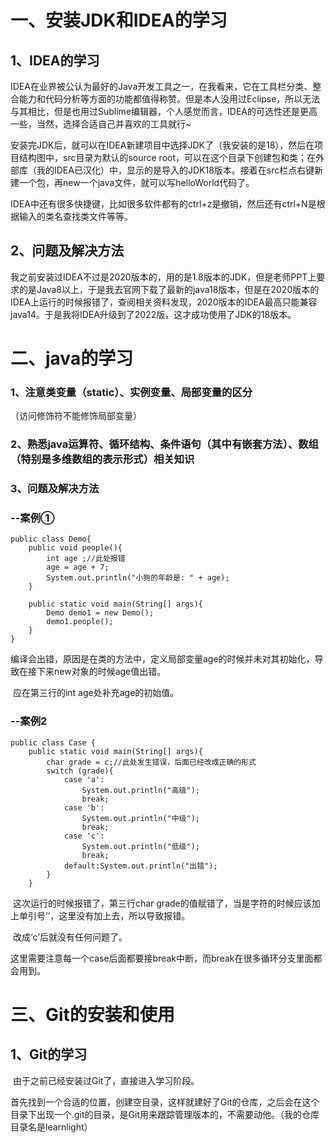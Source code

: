 # 一、安装JDK和IDEA的学习

## 1、IDEA的学习

​	IDEA在业界被公认为最好的Java开发工具之一，在我看来，它在工具栏分类、整合能力和代码分析等方面的功能都值得称赞。但是本人没用过Eclipse，所以无法与其相比，但是也用过Sublime编辑器，个人感觉而言，IDEA的可选性还是更高一些，当然，选择合适自己并喜欢的工具就行~

​	安装完JDK后，就可以在IDEA新建项目中选择JDK了（我安装的是18），然后在项目结构图中，src目录为默认的source root，可以在这个目录下创建包和类；在外部库（我的IDEA已汉化）中，显示的是导入的JDK18版本。接着在src栏点右键新建一个包，再new一个java文件，就可以写helloWorld代码了。

​	IDEA中还有很多快捷键，比如很多软件都有的ctrl+z是撤销，然后还有ctrl+N是根据输入的类名查找类文件等等。

## 2、问题及解决方法

​	我之前安装过IDEA不过是2020版本的，用的是1.8版本的JDK，但是老师PPT上要求的是Java8以上，于是我去官网下载了最新的java18版本，但是在2020版本的IDEA上运行的时候报错了，查阅相关资料发现，2020版本的IDEA最高只能兼容java14。于是我将IDEA升级到了2022版，这才成功使用了JDK的18版本。

# 二、java的学习

### 1、注意类变量（static）、实例变量、局部变量的区分

（访问修饰符不能修饰局部变量）

### 2、熟悉java运算符、循环结构、条件语句（其中有嵌套方法）、数组（特别是多维数组的表示形式）相关知识

### 3、问题及解决方法

### --案例①

```
public class Demo{
    public void people(){
        int age ;//此处报错
        age = age + 7;
        System.out.println("小狗的年龄是: " + age);
    }

    public static void main(String[] args){
        Demo demo1 = new Demo();
        demo1.people();
    }
}
```

​	编译会出错，原因是在类的方法中，定义局部变量age的时候并未对其初始化，导致在接下来new对象的时候age值出错。

​	应在第三行的int age处补充age的初始值。

### --案例2

```
public class Case {
    public static void main(String[] args){
        char grade = c;//此处发生错误，后面已经改成正确的形式
        switch (grade){
            case 'a':
                System.out.println("高级");
                break;
            case 'b':
                System.out.println("中级");
                break;
            case 'c':
                System.out.println("低级");
                break;
            default:System.out.println("出错");
        }
    }
```

​	这次运行的时候报错了，第三行char grade的值赋错了，当是字符的时候应该加上单引号‘’，这里没有加上去，所以导致报错。

​	改成‘c’后就没有任何问题了。

​	这里需要注意每一个case后面都要接break中断，而break在很多循环分支里面都会用到。

# 三、Git的安装和使用

## 1、Git的学习

​	由于之前已经安装过Git了，直接进入学习阶段。

​	首先找到一个合适的位置，创建空目录，这样就建好了Git的仓库，之后会在这个目录下出现一个.git的目录，是Git用来跟踪管理版本的，不需要动他。（我的仓库目录名是learnlight）

​	

